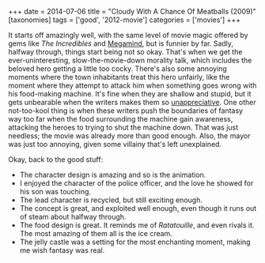 +++
date = 2014-07-06
title = "Cloudy With A Chance Of Meatballs (2009)"
[taxonomies]
tags = ['good', '2012-movie']
categories = ['movies']
+++

It starts off amazingly well, with the same level of movie magic offered
by gems like *The Incredibles* and [Megamind], but is funnier by far.
Sadly, halfway through, things start being not so okay. That's when we
get the ever-uninteresting, slow-the-movie-down morality talk, which
includes the beloved hero getting a little too cocky. There's also some
annoying moments where the town inhabitants treat this hero unfairly,
like the moment where they attempt to attack him when something goes
wrong with his food-making machine. It's fine when they are shallow and
stupid, but it gets unbearable when the writers makes them so
[unappreciative]. One other not-too-kool thing is when these writers
push the boundaries of fantasy way too far when the food surrounding the
machine gain awareness, attacking the heroes to trying to shut the
machine down. That was just needless; the movie was already more than
good enough. Also, the mayor was just too annoying, given some villainy
that's left unexplained.

Okay, back to the good stuff:

-   The character design is amazing and so is the animation.
-   I enjoyed the character of the police officer, and the love he
    showed for his son was touching.
-   The lead character is recycled, but still exciting enough.
-   The concept is great, and exploited well enough, even though it runs
    out of steam about halfway through.
-   The food design is great. It reminds me of *Ratatouille*, and even
    rivals it. The most amazing of them all is the ice cream.
-   The jelly castle was a setting for the most enchanting moment,
    making me wish fantasy was real.

  [Megamind]: http://tshepang.net/megamind-2010
  [unappreciative]: http://tshepang.net/unforgiving-characters-are-annoying
